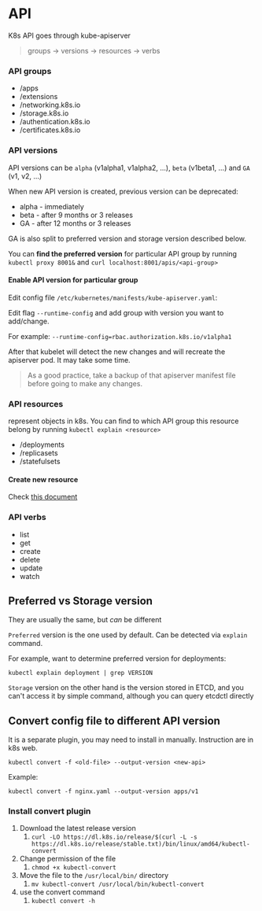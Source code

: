 # API

K8s API goes through kube-apiserver

> groups -> versions -> resources -> verbs

### API groups

- /apps
- /extensions
- /networking.k8s.io
- /storage.k8s.io
- /authentication.k8s.io
- /certificates.k8s.io

### API versions

API versions can be `alpha` (v1alpha1, v1alpha2, ...), `beta` (v1beta1, ...) and `GA` (v1, v2, ...)

When new API version is created, previous version can be deprecated:

- alpha - immediately
- beta - after 9 months or 3 releases
- GA - after 12 months or 3 releases

GA is also split to preferred version and storage version described below.

You can **find the preferred version** for particular API group
by running `kubectl proxy 8001&` and `curl localhost:8001/apis/<api-group>`

#### Enable API version for particular group

Edit config file `/etc/kubernetes/manifests/kube-apiserver.yaml`:

Edit flag `--runtime-config` and add group with version you want to add/change.

For example: `--runtime-config=rbac.authorization.k8s.io/v1alpha1`

After that kubelet will detect the new changes and will recreate the apiserver pod.
It may take some time.

> As a good practice, take a backup of that apiserver manifest file before going to make any changes.

### API resources

represent objects in k8s. 
You can find to which API group this resource belong 
by running `kubectl explain <resource>` 

- /deployments
- /replicasets
- /statefulsets

#### Create new resource

Check [this document](./create-new-api-resource.md)

### API verbs

- list
- get
- create
- delete
- update
- watch

## Preferred vs Storage version

They are usually the same, but _can_ be different

`Preferred` version is the one used by default. Can be detected via `explain` command.

For example, want to determine preferred version for deployments:

```shell
kubectl explain deployment | grep VERSION
```

`Storage` version on the other hand is the version stored in ETCD, and 
you can't access it by simple command, although you can query etcdctl directly

## Convert config file to different API version

It is a separate plugin, you may need to install in manually. 
Instruction are in k8s web.

```shell
kubectl convert -f <old-file> --output-version <new-api>
```

Example:

```shell
kubectl convert -f nginx.yaml --output-version apps/v1
```

### Install convert plugin

1. Download the latest release version
   1. `curl -LO https://dl.k8s.io/release/$(curl -L -s https://dl.k8s.io/release/stable.txt)/bin/linux/amd64/kubectl-convert`
2. Change permission of the file
   1. `chmod +x kubectl-convert`
3. Move the file to the `/usr/local/bin/` directory
   1. `mv kubectl-convert /usr/local/bin/kubectl-convert`
4. use the convert command
   1. `kubectl convert -h`